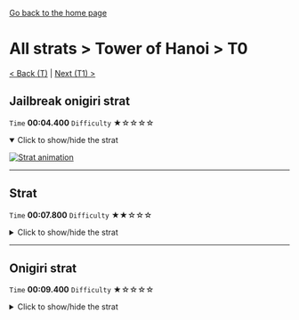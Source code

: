 [Go back to the home page](https://github.com/Doublevil/scbspeedrun)

# All strats > Tower of Hanoi > T0

[< Back (T)](https://github.com/Doublevil/scbspeedrun/blob/main/levels/all_lvl/T/T.md) | [Next (T1) >](https://github.com/Doublevil/scbspeedrun/blob/main/levels/all_lvl/T/T1.md)

## Jailbreak onigiri strat

`Time` **00:04.400** `Difficulty` ★☆☆☆☆
<details open>
  <summary>Click to show/hide the strat</summary>

  [![Strat animation](https://github.com/Doublevil/scbspeedrun/blob/main/media/levels/T/T0_JailbreakOnigiri.webp)](https://github.com/Doublevil/scbspeedrun/blob/main/media/levels/T/T0_JailbreakOnigiri.mp4?raw=true)
</details>

---
## Strat

`Time` **00:07.800** `Difficulty` ★★☆☆☆
<details>
  <summary>Click to show/hide the strat</summary>

  [![Strat animation](https://github.com/Doublevil/scbspeedrun/blob/main/media/levels/T/T0_Strat.webp)](https://github.com/Doublevil/scbspeedrun/blob/main/media/levels/T/T0_Strat.mp4?raw=true)

  **Notes**
  - Once again, you can use a corner boost to get more speed and avoid a couple wall jumps.
  - This particular corner boost is pretty hard to get, because you have to align precisely after a lot of wall jumps. Time your jumps correctly and you'll get it more often.
  - Waiting a bit in between two wall jumps will make you climb a little bit higher. Use that to adjust your height properly if you want to go for the corner boost.
</details>

---
## Onigiri strat

`Time` **00:09.400** `Difficulty` ★☆☆☆☆
<details>
  <summary>Click to show/hide the strat</summary>

  [![Strat animation](https://github.com/Doublevil/scbspeedrun/blob/main/media/levels/T/T0_Onigiri.webp)](https://github.com/Doublevil/scbspeedrun/blob/main/media/levels/T/T0_Onigiri.mp4?raw=true)

  **Notes**
  - Once again, you can use a corner boost to get more speed and avoid a couple wall jumps.
  - This particular corner boost is pretty hard to get, because you have to align precisely after a lot of wall jumps. Time your jumps correctly and you'll get it more often.
  - Waiting a bit in between two wall jumps will make you climb a little bit higher. Use that to adjust your height properly if you want to go for the corner boost.
</details>
